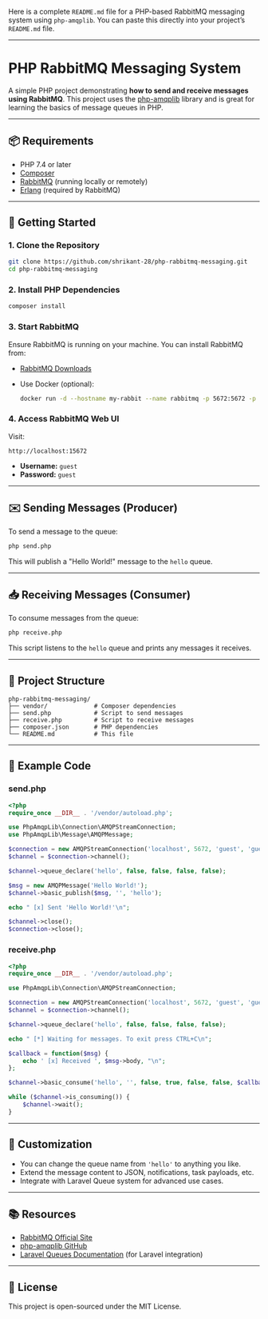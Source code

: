 Here is a complete `README.md` file for a PHP-based RabbitMQ messaging system using `php-amqplib`. You can paste this directly into your project’s `README.md` file.

---

# PHP RabbitMQ Messaging System

A simple PHP project demonstrating **how to send and receive messages using RabbitMQ**. This project uses the [php-amqplib](https://github.com/php-amqplib/php-amqplib) library and is great for learning the basics of message queues in PHP.

---

## 📦 Requirements

- PHP 7.4 or later
- [Composer](https://getcomposer.org/)
- [RabbitMQ](https://www.rabbitmq.com/) (running locally or remotely)
- [Erlang](https://www.erlang.org/downloads) (required by RabbitMQ)

---

## 🚀 Getting Started

### 1. Clone the Repository

```bash
git clone https://github.com/shrikant-28/php-rabbitmq-messaging.git
cd php-rabbitmq-messaging
````

### 2. Install PHP Dependencies

```bash
composer install
```

### 3. Start RabbitMQ

Ensure RabbitMQ is running on your machine. You can install RabbitMQ from:

* [RabbitMQ Downloads](https://www.rabbitmq.com/download.html)
* Use Docker (optional):

  ```bash
  docker run -d --hostname my-rabbit --name rabbitmq -p 5672:5672 -p 15672:15672 rabbitmq:3-management
  ```

### 4. Access RabbitMQ Web UI

Visit:

```
http://localhost:15672
```

* **Username:** `guest`
* **Password:** `guest`

---

## ✉️ Sending Messages (Producer)

To send a message to the queue:

```bash
php send.php
```

This will publish a "Hello World!" message to the `hello` queue.

---

## 📥 Receiving Messages (Consumer)

To consume messages from the queue:

```bash
php receive.php
```

This script listens to the `hello` queue and prints any messages it receives.

---

## 📂 Project Structure

```
php-rabbitmq-messaging/
├── vendor/             # Composer dependencies
├── send.php            # Script to send messages
├── receive.php         # Script to receive messages
├── composer.json       # PHP dependencies
└── README.md           # This file
```

---

## 📝 Example Code

### send.php

```php
<?php
require_once __DIR__ . '/vendor/autoload.php';

use PhpAmqpLib\Connection\AMQPStreamConnection;
use PhpAmqpLib\Message\AMQPMessage;

$connection = new AMQPStreamConnection('localhost', 5672, 'guest', 'guest');
$channel = $connection->channel();

$channel->queue_declare('hello', false, false, false, false);

$msg = new AMQPMessage('Hello World!');
$channel->basic_publish($msg, '', 'hello');

echo " [x] Sent 'Hello World!'\n";

$channel->close();
$connection->close();
```

### receive.php

```php
<?php
require_once __DIR__ . '/vendor/autoload.php';

use PhpAmqpLib\Connection\AMQPStreamConnection;

$connection = new AMQPStreamConnection('localhost', 5672, 'guest', 'guest');
$channel = $connection->channel();

$channel->queue_declare('hello', false, false, false, false);

echo " [*] Waiting for messages. To exit press CTRL+C\n";

$callback = function($msg) {
    echo ' [x] Received ', $msg->body, "\n";
};

$channel->basic_consume('hello', '', false, true, false, false, $callback);

while ($channel->is_consuming()) {
    $channel->wait();
}
```

---

## 🔧 Customization

* You can change the queue name from `'hello'` to anything you like.
* Extend the message content to JSON, notifications, task payloads, etc.
* Integrate with Laravel Queue system for advanced use cases.

---

## 📚 Resources

* [RabbitMQ Official Site](https://www.rabbitmq.com/)
* [php-amqplib GitHub](https://github.com/php-amqplib/php-amqplib)
* [Laravel Queues Documentation](https://laravel.com/docs/queues) (for Laravel integration)

---

## 📌 License

This project is open-sourced under the MIT License.

